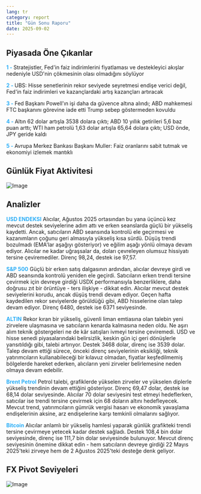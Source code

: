 ```yaml
---
lang: tr
category: report
title: "Gün Sonu Raporu"
date: 2025-09-02
---
```



<h2>Piyasada Öne Çıkanlar</h2>
<strong style="color: #2caef7;">1 - </strong> Stratejistler, Fed'in faiz indirimlerini fiyatlaması ve destekleyici akışlar nedeniyle USD'nin çökmesinin olası olmadığını söylüyor

<strong style="color: #2caef7;">2 - </strong> UBS: Hisse senetlerinin rekor seviyede seyretmesi endişe verici değil, Fed'in faiz indirimleri ve kazançlardaki artış kazançları artıracak

<strong style="color: #2caef7;">3 - </strong> Fed Başkanı Powell'ın işi daha da güvence altına alındı; ABD mahkemesi FTC başkanını görevine iade etti Trump sebep göstermeden kovuldu

<strong style="color: #2caef7;">4 - </strong> Altın 62 dolar artışla 3538 dolara çıktı; ABD 10 yıllık getirileri 5,6 baz puan arttı; WTI ham petrolü 1,63 dolar artışla 65,64 dolara çıktı; USD önde, JPY geride kaldı

<strong style="color: #2caef7;">5 - </strong> Avrupa Merkez Bankası Başkanı Muller: Faiz oranlarını sabit tutmak ve ekonomiyi izlemek mantıklı



<h2>Günlük Fiyat Aktivitesi</h2>
<img src="https://markleighedu.github.io/img/Sep-2025/02-Sep-2025/price.jpg" alt="Image"/>

<h2>Analizler</h2>
<strong style="color: #2caef7;">USD ENDEKSI</strong> Alıcılar, Ağustos 2025 ortasından bu yana üçüncü kez mevcut destek seviyelerine adım attı ve erken seanslarda güçlü bir yükseliş kaydetti. Ancak, satıcıların ABD seansında kontrolü ele geçirmesi ve kazanımların çoğunu geri almasıyla yükseliş kısa sürdü. Düşüş trendi bozulmadı (EMA'lar aşağıyı gösteriyor) ve eğilim aşağı yönlü olmaya devam ediyor. Alıcılar ne kadar uğraşsalar da, doları çevreleyen olumsuz hissiyatı tersine çeviremediler. Direnç 98,24, destek ise 97,57.

<strong style="color: #2caef7;">S&P 500</strong> Güçlü bir erken satış dalgasının ardından, alıcılar devreye girdi ve ABD seansında kontrolü yeniden ele geçirdi. Satıcıların erken trendi tersine çevirmek için devreye girdiği USDX performansıyla benzerliklere, daha doğrusu zıt bir örüntüye - ters ilişkiye - dikkat edin. Alıcılar mevcut destek seviyelerini korudu, ancak düşüş trendi devam ediyor. Geçen hafta kaydedilen rekor seviyelerde görüldüğü gibi, ABD hisselerine olan talep devam ediyor. Direnç 6480, destek ise 6371 seviyesinde.

<strong style="color: #2caef7;">ALTIN</strong> Rekor kıran bir yükseliş, güvenli liman emtiasına olan talebin yeni zirvelere ulaşmasına ve satıcıların kenarda kalmasına neden oldu. Ne aşırı alım teknik göstergeleri ne de kâr satışları ivmeyi tersine çeviremedi. USD ve hisse senedi piyasalarındaki belirsizlik, keskin gün içi geri dönüşlerle yansıtıldığı gibi, talebi artırıyor. Destek 3468 dolar, direnç ise 3539 dolar. Talep devam ettiği sürece, önceki direnç seviyelerinin eksikliği, teknik yatırımcıların kullanabileceği bir kılavuz olmadan, fiyatlar keşfedilmemiş bölgelerde hareket ederken, alıcıların yeni zirveler belirlemesine neden olmaya devam edebilir.

<strong style="color: #2caef7;">Brent Petrol</strong> Petrol talebi, grafiklerde yükselen zirveler ve yükselen diplerle yükseliş trendinin devam ettiğini gösteriyor. Direnç 69,47 dolar, destek ise 68,14 dolar seviyesinde. Alıcılar 70 dolar seviyesini test etmeyi hedeflerken, satıcılar ise trendi tersine çevirmek için 68 doların altını hedefleyecek. Mevcut trend, yatırımcıların gümrük vergisi hasarı ve ekonomik yavaşlama endişelerinin aksine, arz endişelerine karşı temkinli olmalarını sağlıyor.

<strong style="color: #2caef7;">Bitcoin</strong> Alıcılar anlamlı bir yükseliş hamlesi yaparak günlük grafikteki trendi tersine çevirmeye yetecek kadar destek sağladı. Destek 108,4 bin dolar seviyesinde, direnç ise 111,7 bin dolar seviyesinde bulunuyor. Mevcut direnç seviyesinin önemine dikkat edin - hem satıcıların devreye girdiği 22 Mayıs 2025'teki zirveye hem de 2 Ağustos 2025'teki desteğe denk geliyor.



<h2>FX Pivot Seviyeleri</h2>
<img src="https://markleighedu.github.io/img/Sep-2025/02-Sep-2025/pivot.jpg" alt="Image"/>